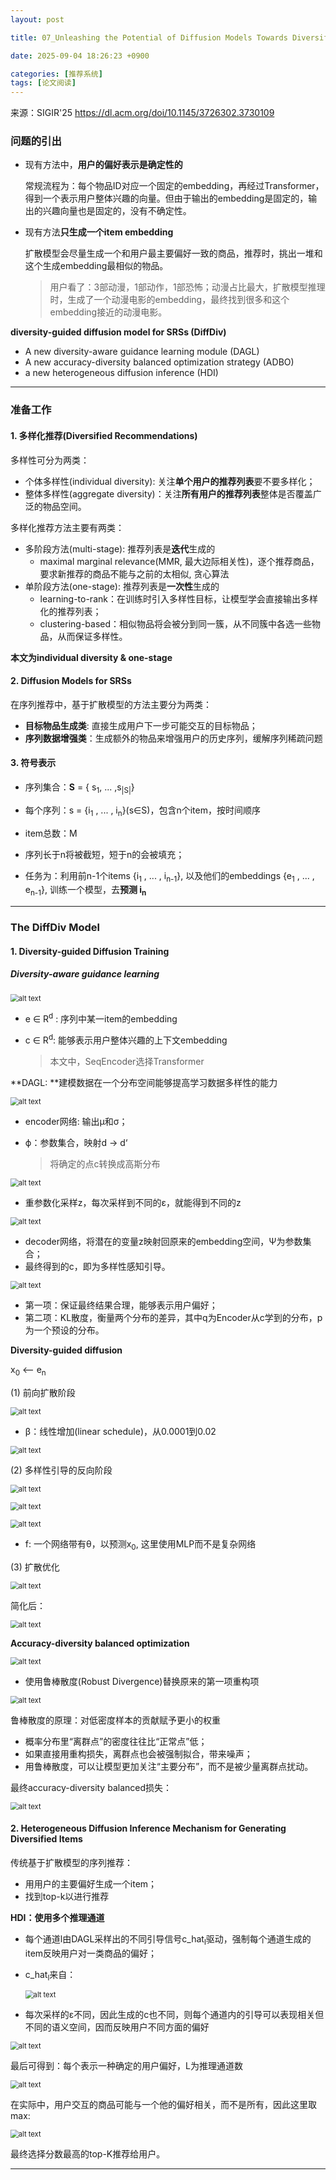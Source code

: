 ```yaml
---
layout: post

title: 07_Unleashing the Potential of Diffusion Models Towards Diversified Sequential Recommendations0

date: 2025-09-04 18:26:23 +0900

categories: [推荐系统]
tags: [论文阅读]
---
```


来源：SIGIR'25  https://dl.acm.org/doi/10.1145/3726302.3730109

### 问题的引出

- 现有方法中，**用户的偏好表示是确定性的**

  常规流程为：每个物品ID对应一个固定的embedding，再经过Transformer，   得到一个表示用户整体兴趣的向量。但由于输出的embedding是固定的，输出的兴趣向量也是固定的，没有不确定性。

- 现有方法**只生成一个item embedding**

  扩散模型会尽量生成一个和用户最主要偏好一致的商品，推荐时，挑出一堆和这个生成embedding最相似的物品。

  > 用户看了：3部动漫，1部动作，1部恐怖；动漫占比最大，扩散模型推理时，生成了一个动漫电影的embedding，最终找到很多和这个embedding接近的动漫电影。

**diversity-guided diffusion model for SRSs (DiffDiv)**

- A new diversity-aware guidance learning module (DAGL)
- A new accuracy-diversity balanced optimization strategy (ADBO)
- a new heterogeneous diffusion inference (HDI)

****

### 准备工作

#### 1. 多样化推荐(Diversified Recommendations)

多样性可分为两类：

- 个体多样性(individual diversity): 关注**单个用户的推荐列表**要不要多样化；
- 整体多样性(aggregate diversity)：关注**所有用户的推荐列表**整体是否覆盖广泛的物品空间。

多样化推荐方法主要有两类：

- 多阶段方法(multi-stage): 推荐列表是**迭代**生成的
  - maximal marginal relevance(MMR, 最大边际相关性)，逐个推荐商品，要求新推荐的商品不能与之前的太相似, 贪心算法
- 单阶段方法(one-stage): 推荐列表是**一次性**生成的
  - learning-to-rank：在训练时引入多样性目标，让模型学会直接输出多样化的推荐列表；
  - clustering-based：相似物品将会被分到同一簇，从不同簇中各选一些物品，从而保证多样性。

**本文为individual diversity & one-stage**

#### 2. Diffusion Models for SRSs

在序列推荐中，基于扩散模型的方法主要分为两类：

- **目标物品生成类**:  直接生成用户下一步可能交互的目标物品；
- **序列数据增强类**：生成额外的物品来增强用户的历史序列，缓解序列稀疏问题

#### 3. 符号表示

- 序列集合：**S** = { s<sub>1</sub>, ... ,s<sub>|S|</sub>}

- 每个序列：s = {i<sub>1</sub> , ... , i<sub>n</sub>}(s∈S)，包含n个item，按时间顺序
- item总数：M

- 序列长于n将被截短，短于n的会被填充；
- 任务为：利用前n-1个items {i<sub>1</sub> , ... , i<sub>n-1</sub>}, 以及他们的embeddings {e<sub>1</sub> , ... , e<sub>n-1</sub>}, 训练一个模型，去**预测 i<sub>n</sub>**

****

### The DiffDiv Model

#### 1. Diversity-guided Diffusion Training

##### Diversity-aware guidance learning

<p>
    <img src="https://hhhi21g.github.io/assets/img/SR/ar07/a0.png" alt="alt text" style="zoom:80%;" />
</p>

- e ∈ R<sup>d</sup> : 序列中某一item的embedding

- c ∈ R<sup>d</sup>: 能够表示用户整体兴趣的上下文embedding

  > 本文中，SeqEncoder选择Transformer

**DAGL: **建模数据在一个分布空间能够提高学习数据多样性的能力

<p>
    <img src="https://hhhi21g.github.io/assets/img/SR/ar07/a1.png" alt="alt text" style="zoom:80%;" />
</p>

- encoder网络: 输出μ和σ；

- ϕ：参数集合，映射d -> d‘

  > 将确定的点c转换成高斯分布

<p>
    <img src="https://hhhi21g.github.io/assets/img/SR/ar07/a2.png" alt="alt text" style="zoom:80%;" />
</p>

- 重参数化采样z，每次采样到不同的ε，就能得到不同的z

<p>
    <img src="https://hhhi21g.github.io/assets/img/SR/ar07/a3.png" alt="alt text" style="zoom:80%;" />
</p>

- decoder网络，将潜在的变量z映射回原来的embedding空间，Ψ为参数集合；
- 最终得到的c，即为多样性感知引导。

<p>
    <img src="https://hhhi21g.github.io/assets/img/SR/ar07/a4.png" alt="alt text" style="zoom:80%;" />
</p>

- 第一项：保证最终结果合理，能够表示用户偏好；
- 第二项：KL散度，衡量两个分布的差异，其中q为Encoder从c学到的分布，p为一个预设的分布。

**Diversity-guided diffusion**

x<sub>0</sub> <-- e<sub>n</sub>

(1) 前向扩散阶段

<p>
    <img src="https://hhhi21g.github.io/assets/img/SR/ar07/a5.png" alt="alt text" style="zoom:80%;" />
</p>

- β：线性增加(linear schedule)，从0.0001到0.02

<p>
    <img src="https://hhhi21g.github.io/assets/img/SR/ar07/a6.png" alt="alt text" style="zoom:80%;" />
</p>

(2) 多样性引导的反向阶段

<p>
    <img src="https://hhhi21g.github.io/assets/img/SR/ar07/a7.png" alt="alt text" style="zoom:80%;" />
</p>

<p>
    <img src="https://hhhi21g.github.io/assets/img/SR/ar07/a8.png" alt="alt text" style="zoom:80%;" />
</p>

<p>
    <img src="https://hhhi21g.github.io/assets/img/SR/ar07/a9.png" alt="alt text" style="zoom:80%;" />
</p>

- f: 一个网络带有θ，以预测x<sub>0</sub>, 这里使用MLP而不是复杂网络

(3) 扩散优化

<p>
    <img src="https://hhhi21g.github.io/assets/img/SR/ar07/a10.png" alt="alt text" style="zoom:80%;" />
</p>

简化后：

<p>
    <img src="https://hhhi21g.github.io/assets/img/SR/ar07/a11.png" alt="alt text" style="zoom:80%;" />
</p>

**Accuracy-diversity balanced optimization**

<p>
    <img src="https://hhhi21g.github.io/assets/img/SR/ar07/a12.png" alt="alt text" style="zoom:80%;" />
</p>

- 使用鲁棒散度(Robust Divergence)替换原来的第一项重构项

<p>
    <img src="https://hhhi21g.github.io/assets/img/SR/ar07/a13.png" alt="alt text" style="zoom:80%;" />
</p>

鲁棒散度的原理：对低密度样本的贡献赋予更小的权重

- 概率分布里“离群点”的密度往往比“正常点”低；
- 如果直接用重构损失，离群点也会被强制拟合，带来噪声；
- 用鲁棒散度，可以让模型更加关注“主要分布”，而不是被少量离群点扰动。

最终accuracy-diversity balanced损失：

<p>
    <img src="https://hhhi21g.github.io/assets/img/SR/ar07/a14.png" alt="alt text" style="zoom:80%;" />
</p>

#### 2. Heterogeneous Diffusion Inference Mechanism for Generating Diversified Items

传统基于扩散模型的序列推荐：

- 用用户的主要偏好生成一个item；
- 找到top-k以进行推荐

**HDI：使用多个推理通道**

- 每个通道l由DAGL采样出的不同引导信号c_hat<sub>l</sub>驱动，强制每个通道生成的item反映用户对一类商品的偏好；

- c_hat<sub>l</sub>来自：

  <p>
      <img src="https://hhhi21g.github.io/assets/img/SR/ar07/a15.png" alt="alt text" style="zoom:80%;" />
  </p>

- 每次采样的ε不同，因此生成的c也不同，则每个通道内的引导可以表现相关但不同的语义空间，因而反映用户不同方面的偏好

<p>
    <img src="https://hhhi21g.github.io/assets/img/SR/ar07/a16.png" alt="alt text" style="zoom:80%;" />
</p>

最后可得到：每个表示一种确定的用户偏好，L为推理通道数

<p>
    <img src="https://hhhi21g.github.io/assets/img/SR/ar07/a17.png" alt="alt text" style="zoom:80%;" />
</p>

在实际中，用户交互的商品可能与一个他的偏好相关，而不是所有，因此这里取max: 

<p>
    <img src="https://hhhi21g.github.io/assets/img/SR/ar07/a18.png" alt="alt text" style="zoom:80%;" />
</p>

最终选择分数最高的top-K推荐给用户。

****